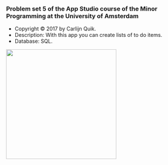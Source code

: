 ### Problem set 5 of the App Studio course of the Minor Programming at the University of Amsterdam

- Copyright © 2017 by Carlijn Quik.
- Description: With this app you can create lists of to do items.
- Database: SQL.

<img src="https://cloud.githubusercontent.com/assets/22945709/22668645/b7b70f5e-ecc1-11e6-91d8-db5497760de1.png" width="300">
